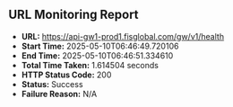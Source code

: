 ## URL Monitoring Report

- **URL:** https://api-gw1-prod1.fisglobal.com/gw/v1/health
- **Start Time:** 2025-05-10T06:46:49.720106
- **End Time:** 2025-05-10T06:46:51.334610
- **Total Time Taken:** 1.614504 seconds
- **HTTP Status Code:** 200
- **Status:** Success
- **Failure Reason:** N/A
